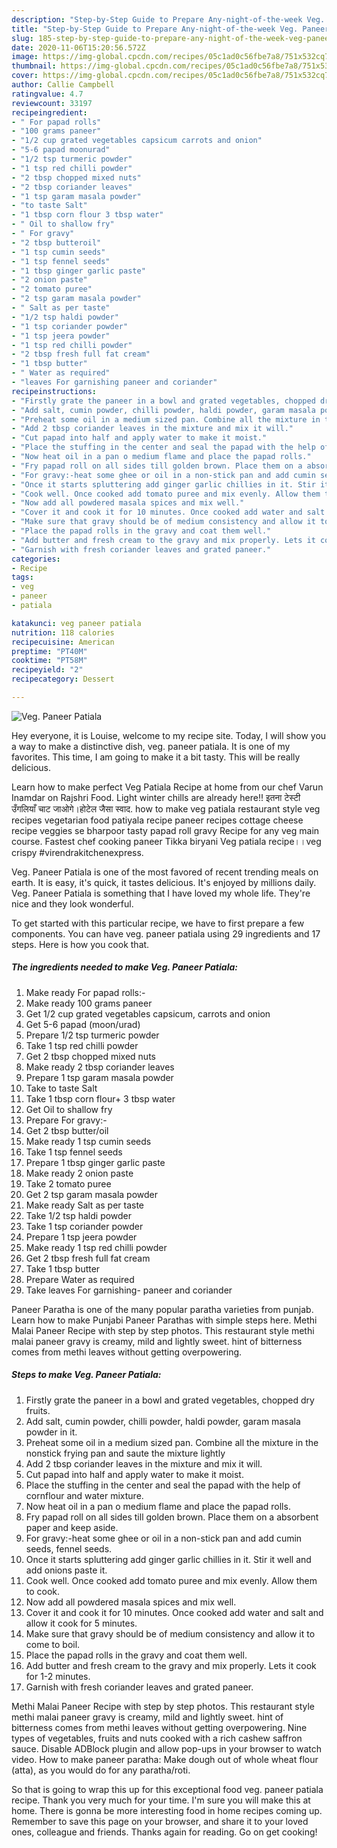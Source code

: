 ```yaml
---
description: "Step-by-Step Guide to Prepare Any-night-of-the-week Veg. Paneer Patiala"
title: "Step-by-Step Guide to Prepare Any-night-of-the-week Veg. Paneer Patiala"
slug: 185-step-by-step-guide-to-prepare-any-night-of-the-week-veg-paneer-patiala
date: 2020-11-06T15:20:56.572Z
image: https://img-global.cpcdn.com/recipes/05c1ad0c56fbe7a8/751x532cq70/veg-paneer-patiala-recipe-main-photo.jpg
thumbnail: https://img-global.cpcdn.com/recipes/05c1ad0c56fbe7a8/751x532cq70/veg-paneer-patiala-recipe-main-photo.jpg
cover: https://img-global.cpcdn.com/recipes/05c1ad0c56fbe7a8/751x532cq70/veg-paneer-patiala-recipe-main-photo.jpg
author: Callie Campbell
ratingvalue: 4.7
reviewcount: 33197
recipeingredient:
- " For papad rolls"
- "100 grams paneer"
- "1/2 cup grated vegetables capsicum carrots and onion"
- "5-6 papad moonurad"
- "1/2 tsp turmeric powder"
- "1 tsp red chilli powder"
- "2 tbsp chopped mixed nuts"
- "2 tbsp coriander leaves"
- "1 tsp garam masala powder"
- "to taste Salt"
- "1 tbsp corn flour 3 tbsp water"
- " Oil to shallow fry"
- " For gravy"
- "2 tbsp butteroil"
- "1 tsp cumin seeds"
- "1 tsp fennel seeds"
- "1 tbsp ginger garlic paste"
- "2 onion paste"
- "2 tomato puree"
- "2 tsp garam masala powder"
- " Salt as per taste"
- "1/2 tsp haldi powder"
- "1 tsp coriander powder"
- "1 tsp jeera powder"
- "1 tsp red chilli powder"
- "2 tbsp fresh full fat cream"
- "1 tbsp butter"
- " Water as required"
- "leaves For garnishing paneer and coriander"
recipeinstructions:
- "Firstly grate the paneer in a bowl and grated vegetables, chopped dry fruits."
- "Add salt, cumin powder, chilli powder, haldi powder, garam masala powder in it."
- "Preheat some oil in a medium sized pan. Combine all the mixture in the nonstick frying pan and saute the mixture lightly"
- "Add 2 tbsp coriander leaves in the mixture and mix it will."
- "Cut papad into half and apply water to make it moist."
- "Place the stuffing in the center and seal the papad with the help of cornflour and water mixture."
- "Now heat oil in a pan o medium flame and place the papad rolls."
- "Fry papad roll on all sides till golden brown. Place them on a absorbent paper and keep aside."
- "For gravy:-heat some ghee or oil in a non-stick pan and add cumin seeds, fennel seeds."
- "Once it starts spluttering add ginger garlic chillies in it. Stir it well and add onions paste it."
- "Cook well. Once cooked add tomato puree and mix evenly. Allow them to cook."
- "Now add all powdered masala spices and mix well."
- "Cover it and cook it for 10 minutes. Once cooked add water and salt and allow it cook for 5 minutes."
- "Make sure that gravy should be of medium consistency and allow it to come to boil."
- "Place the papad rolls in the gravy and coat them well."
- "Add butter and fresh cream to the gravy and mix properly. Lets it cook for 1-2 minutes."
- "Garnish with fresh coriander leaves and grated paneer."
categories:
- Recipe
tags:
- veg
- paneer
- patiala

katakunci: veg paneer patiala 
nutrition: 118 calories
recipecuisine: American
preptime: "PT40M"
cooktime: "PT58M"
recipeyield: "2"
recipecategory: Dessert

---
```



![Veg. Paneer Patiala](https://img-global.cpcdn.com/recipes/05c1ad0c56fbe7a8/751x532cq70/veg-paneer-patiala-recipe-main-photo.jpg)

Hey everyone, it is Louise, welcome to my recipe site. Today, I will show you a way to make a distinctive dish, veg. paneer patiala. It is one of my favorites. This time, I am going to make it a bit tasty. This will be really delicious.

Learn how to make perfect Veg Patiala Recipe at home from our chef Varun Inamdar on Rajshri Food. Light winter chills are already here!! इतना टेस्टी उँगलियाँ चाट जाओगे।होटेल जैसा स्वाद. how to make veg patiala restaurant style veg recipes vegetarian food patiyala recipe paneer recipes cottage cheese recipe veggies se bharpoor tasty papad roll gravy Recipe for any veg main course. Fastest chef cooking paneer Tikka biryani Veg patiala recipe।।veg crispy #virendrakitchenexpress.

Veg. Paneer Patiala is one of the most favored of recent trending meals on earth. It is easy, it's quick, it tastes delicious. It's enjoyed by millions daily. Veg. Paneer Patiala is something that I have loved my whole life. They're nice and they look wonderful.


To get started with this particular recipe, we have to first prepare a few components. You can have veg. paneer patiala using 29 ingredients and 17 steps. Here is how you cook that.

<!--inarticleads1-->

##### The ingredients needed to make Veg. Paneer Patiala:

1. Make ready  For papad rolls:-
1. Make ready 100 grams paneer
1. Get 1/2 cup grated vegetables capsicum, carrots and onion
1. Get 5-6 papad (moon/urad)
1. Prepare 1/2 tsp turmeric powder
1. Take 1 tsp red chilli powder
1. Get 2 tbsp chopped mixed nuts
1. Make ready 2 tbsp coriander leaves
1. Prepare 1 tsp garam masala powder
1. Take to taste Salt
1. Take 1 tbsp corn flour+ 3 tbsp water
1. Get  Oil to shallow fry
1. Prepare  For gravy:-
1. Get 2 tbsp butter/oil
1. Make ready 1 tsp cumin seeds
1. Take 1 tsp fennel seeds
1. Prepare 1 tbsp ginger garlic paste
1. Make ready 2 onion paste
1. Take 2 tomato puree
1. Get 2 tsp garam masala powder
1. Make ready  Salt as per taste
1. Take 1/2 tsp haldi powder
1. Take 1 tsp coriander powder
1. Prepare 1 tsp jeera powder
1. Make ready 1 tsp red chilli powder
1. Get 2 tbsp fresh full fat cream
1. Take 1 tbsp butter
1. Prepare  Water as required
1. Take leaves For garnishing- paneer and coriander


Paneer Paratha is one of the many popular paratha varieties from punjab. Learn how to make Punjabi Paneer Parathas with simple steps here. Methi Malai Paneer Recipe with step by step photos. This restaurant style methi malai paneer gravy is creamy, mild and lightly sweet. hint of bitterness comes from methi leaves without getting overpowering. 

<!--inarticleads2-->

##### Steps to make Veg. Paneer Patiala:

1. Firstly grate the paneer in a bowl and grated vegetables, chopped dry fruits.
1. Add salt, cumin powder, chilli powder, haldi powder, garam masala powder in it.
1. Preheat some oil in a medium sized pan. Combine all the mixture in the nonstick frying pan and saute the mixture lightly
1. Add 2 tbsp coriander leaves in the mixture and mix it will.
1. Cut papad into half and apply water to make it moist.
1. Place the stuffing in the center and seal the papad with the help of cornflour and water mixture.
1. Now heat oil in a pan o medium flame and place the papad rolls.
1. Fry papad roll on all sides till golden brown. Place them on a absorbent paper and keep aside.
1. For gravy:-heat some ghee or oil in a non-stick pan and add cumin seeds, fennel seeds.
1. Once it starts spluttering add ginger garlic chillies in it. Stir it well and add onions paste it.
1. Cook well. Once cooked add tomato puree and mix evenly. Allow them to cook.
1. Now add all powdered masala spices and mix well.
1. Cover it and cook it for 10 minutes. Once cooked add water and salt and allow it cook for 5 minutes.
1. Make sure that gravy should be of medium consistency and allow it to come to boil.
1. Place the papad rolls in the gravy and coat them well.
1. Add butter and fresh cream to the gravy and mix properly. Lets it cook for 1-2 minutes.
1. Garnish with fresh coriander leaves and grated paneer.


Methi Malai Paneer Recipe with step by step photos. This restaurant style methi malai paneer gravy is creamy, mild and lightly sweet. hint of bitterness comes from methi leaves without getting overpowering. Nine types of vegetables, fruits and nuts cooked with a rich cashew saffron sauce. Disable ADBlock plugin and allow pop-ups in your browser to watch video. How to make paneer paratha: Make dough out of whole wheat flour (atta), as you would do for any paratha/roti. 

So that is going to wrap this up for this exceptional food veg. paneer patiala recipe. Thank you very much for your time. I'm sure you will make this at home. There is gonna be more interesting food in home recipes coming up. Remember to save this page on your browser, and share it to your loved ones, colleague and friends. Thanks again for reading. Go on get cooking!
